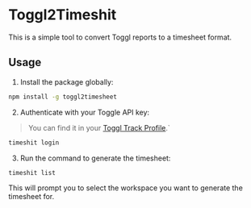 # Toggl2Timeshit

This is a simple tool to convert Toggl reports to a timesheet format.

## Usage

1. Install the package globally:

```bash
npm install -g toggl2timesheet
```

2. Authenticate with your Toggle API key:

> You can find it in your [Toggl Track Profile](https://track.toggl.com/profile).`

```bash
timeshit login
```

3. Run the command to generate the timesheet:

```bash
timeshit list
```

This will prompt you to select the workspace you want to generate the timesheet for.
